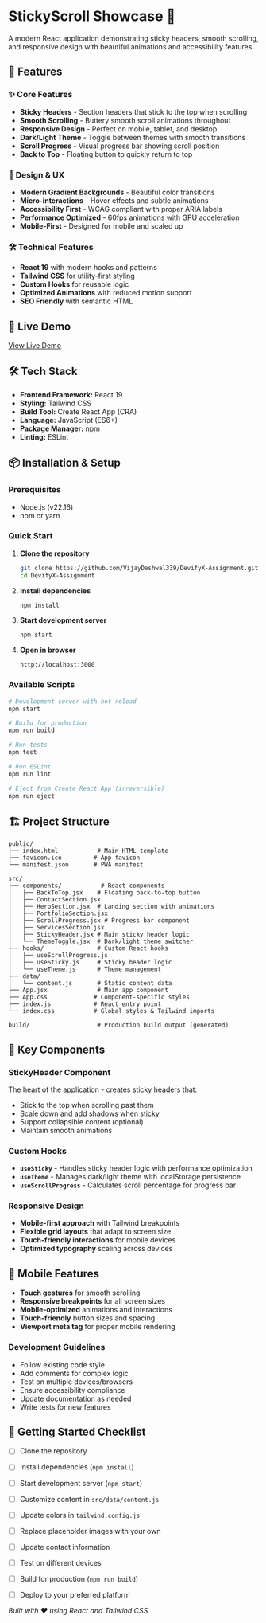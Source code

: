 # StickyScroll Showcase 🚀

A modern React application demonstrating sticky headers, smooth scrolling, and responsive design with beautiful animations and accessibility features.

## 🌟 Features

### ✨ **Core Features**
- **Sticky Headers** - Section headers that stick to the top when scrolling
- **Smooth Scrolling** - Buttery smooth scroll animations throughout
- **Responsive Design** - Perfect on mobile, tablet, and desktop
- **Dark/Light Theme** - Toggle between themes with smooth transitions
- **Scroll Progress** - Visual progress bar showing scroll position
- **Back to Top** - Floating button to quickly return to top

### 🎨 **Design & UX**
- **Modern Gradient Backgrounds** - Beautiful color transitions
- **Micro-interactions** - Hover effects and subtle animations
- **Accessibility First** - WCAG compliant with proper ARIA labels
- **Performance Optimized** - 60fps animations with GPU acceleration
- **Mobile-First** - Designed for mobile and scaled up

### 🛠️ **Technical Features**
- **React 19** with modern hooks and patterns
- **Tailwind CSS** for utility-first styling
- **Custom Hooks** for reusable logic
- **Optimized Animations** with reduced motion support
- **SEO Friendly** with semantic HTML

## 🚀 Live Demo

[View Live Demo](https://devify-x-assignment-taupe.vercel.app/) 

## 🛠️ Tech Stack

- **Frontend Framework:** React 19
- **Styling:** Tailwind CSS
- **Build Tool:** Create React App (CRA)
- **Language:** JavaScript (ES6+)
- **Package Manager:** npm
- **Linting:** ESLint

## 📦 Installation & Setup

### Prerequisites
- Node.js (v22.16)
- npm or yarn

### Quick Start

1. **Clone the repository**
   ```bash
   git clone https://github.com/VijayDeshwal339/DevifyX-Assignment.git
   cd DevifyX-Assignment
   ```

2. **Install dependencies**
   ```bash
   npm install
   ```

3. **Start development server**
   ```bash
   npm start
   ```

4. **Open in browser**
   ```
   http://localhost:3000
   ```

### Available Scripts

```bash
# Development server with hot reload
npm start

# Build for production
npm run build

# Run tests
npm test

# Run ESLint
npm run lint

# Eject from Create React App (irreversible)
npm run eject
```

## 🏗️ Project Structure

```
public/
├── index.html           # Main HTML template
├── favicon.ico         # App favicon
└── manifest.json       # PWA manifest

src/
├── components/           # React components
│   ├── BackToTop.jsx    # Floating back-to-top button
│   ├── ContactSection.jsx
│   ├── HeroSection.jsx  # Landing section with animations
│   ├── PortfolioSection.jsx
│   ├── ScrollProgress.jsx # Progress bar component
│   ├── ServicesSection.jsx
│   ├── StickyHeader.jsx # Main sticky header logic
│   └── ThemeToggle.jsx  # Dark/light theme switcher
├── hooks/               # Custom React hooks
│   ├── useScrollProgress.js
│   ├── useSticky.js     # Sticky header logic
│   └── useTheme.js      # Theme management
├── data/
│   └── content.js       # Static content data
├── App.jsx              # Main app component
├── App.css             # Component-specific styles
├── index.js            # React entry point
└── index.css           # Global styles & Tailwind imports

build/                   # Production build output (generated)
```

## 🎯 Key Components

### StickyHeader Component
The heart of the application - creates sticky headers that:
- Stick to the top when scrolling past them
- Scale down and add shadows when sticky
- Support collapsible content (optional)
- Maintain smooth animations

### Custom Hooks
- **`useSticky`** - Handles sticky header logic with performance optimization
- **`useTheme`** - Manages dark/light theme with localStorage persistence
- **`useScrollProgress`** - Calculates scroll percentage for progress bar

### Responsive Design
- **Mobile-first approach** with Tailwind breakpoints
- **Flexible grid layouts** that adapt to screen size
- **Touch-friendly interactions** for mobile devices
- **Optimized typography** scaling across devices
  
## 📱 Mobile Features

- **Touch gestures** for smooth scrolling
- **Responsive breakpoints** for all screen sizes
- **Mobile-optimized** animations and interactions
- **Touch-friendly** button sizes and spacing
- **Viewport meta tag** for proper mobile rendering

### Development Guidelines
- Follow existing code style
- Add comments for complex logic
- Test on multiple devices/browsers
- Ensure accessibility compliance
- Update documentation as needed
- Write tests for new features

## 🚀 Getting Started Checklist

- [ ] Clone the repository
- [ ] Install dependencies (`npm install`)
- [ ] Start development server (`npm start`)
- [ ] Customize content in `src/data/content.js`
- [ ] Update colors in `tailwind.config.js`
- [ ] Replace placeholder images with your own
- [ ] Update contact information
- [ ] Test on different devices
- [ ] Build for production (`npm run build`)
- [ ] Deploy to your preferred platform


*Built with ❤️ using React and Tailwind CSS*
